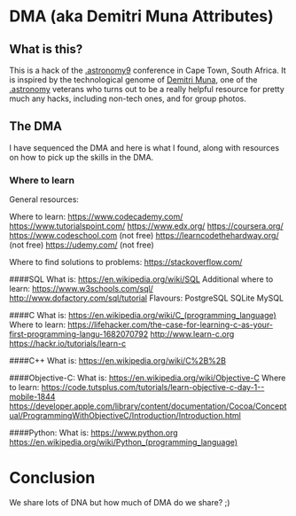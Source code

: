 # DMA (aka Demitri Muna Attributes)

## What is this?

This is a hack of the [.astronomy9](http://dotastronomy9.saao.ac.za) conference in Cape Town, South Africa.
It is inspired by the technological genome of [Demitri Muna](http://muna.com), one of the [.astronomy](https://www.dotastronomy.com) veterans who turns out to be a really helpful resource for pretty much any hacks, including non-tech ones, and for group photos.

## The DMA

I have sequenced the DMA and here is what I found, along with resources on how to pick up the skills in the DMA.

### Where to learn

General resources:

Where to learn:
	https://www.codecademy.com/
	https://www.tutorialspoint.com/
	https://www.edx.org/
	https://coursera.org/
	https://www.codeschool.com (not free)
	https://learncodethehardway.org/ (not free)
	https://udemy.com/ (not free)

Where to find solutions to problems:
	https://stackoverflow.com/

####SQL
What is:
	https://en.wikipedia.org/wiki/SQL
Additional where to learn:
	https://www.w3schools.com/sql/
	http://www.dofactory.com/sql/tutorial
Flavours:
PostgreSQL
SQLite
MySQL

####C
What is:
	https://en.wikipedia.org/wiki/C_(programming_language)
Where to learn:
	https://lifehacker.com/the-case-for-learning-c-as-your-first-programming-langu-1682070792
	http://www.learn-c.org
	https://hackr.io/tutorials/learn-c

####C++
What is:
	https://en.wikipedia.org/wiki/C%2B%2B

####Objective-C:
What is:
	https://en.wikipedia.org/wiki/Objective-C
Where to learn:
	https://code.tutsplus.com/tutorials/learn-objective-c-day-1--mobile-1844
	https://developer.apple.com/library/content/documentation/Cocoa/Conceptual/ProgrammingWithObjectiveC/Introduction/Introduction.html

####Python:
What is:
	https://www.python.org
	https://en.wikipedia.org/wiki/Python_(programming_language)



# Conclusion

We share lots of DNA but how much of DMA do we share? ;)



